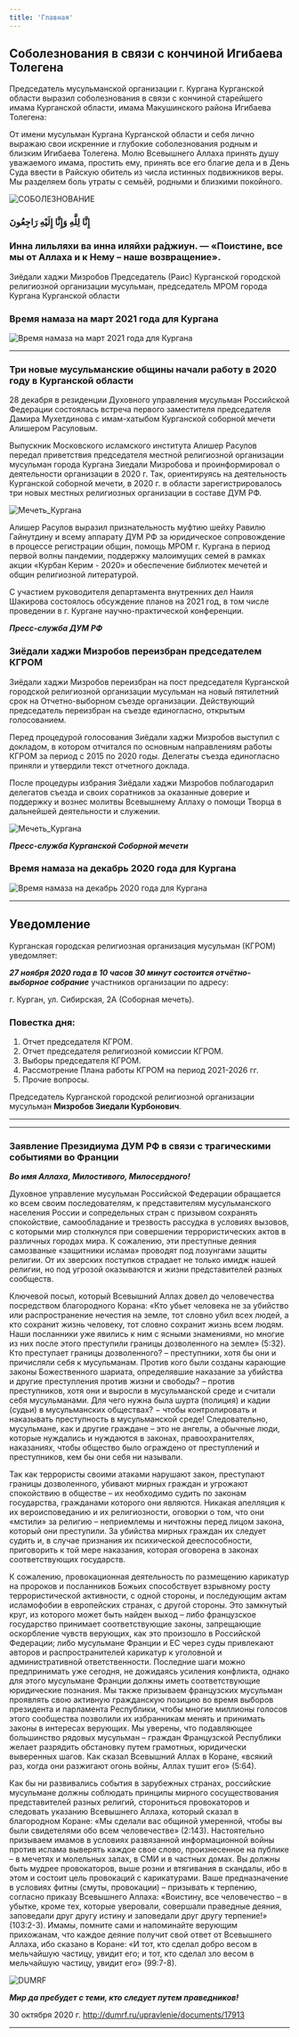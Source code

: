 ```yaml
---
title: 'Главная'
---
```

## Соболезнования в связи с кончиной Игибаева Толегена

Председатель мусульманской организации г. Кургана Курганской области выразил соболезнования в связи с кончиной старейшего имама Курганской области, имама Макушинского района Игибаева Толегена:

От имени мусульман Кургана Курганской области и себя лично выражаю свои искренние и глубокие соболезнования родным и близким Игибаева Толегена. Молю Всевышнего Аллаха принять душу уважаемого имама, простить ему, принять все его благие дела и в День Суда ввести в Райскую обитель из числа истинных подвижников веры. Мы разделяем боль утраты с семьёй, родными и близкими покойного.

![СОБОЛЕЗНОВАНИЕ](./index/156.jpg)

### إِنَّا لِلَّهِ وَإِنَّا إِلَيْهِ رَاجِعُونَ
### Инна лильляхи ва инна иляйхи ра́джиун. — «Поистине, все мы от Аллаха и к Нему – наше возвращение».

Зиёдали хаджи Мизробов
Председатель (Раис) Курганской городской религиозной организации мусульман,
председатель МРОМ города Кургана Курганской области



### Время намаза на март 2021 года для Кургана

![Время намаза на март 2021 года для Кургана](./index/03.21.jpg)

---

### Три новые мусульманские общины начали работу в 2020 году в Курганской области

28 декабря в резиденции Духовного управления мусульман Российской Федерации состоялась встреча первого заместителя председателя Дамира Мухетдинова с имам-хатыбом Курганской соборной мечети Алишером Расуловым.

Выпускник Московского исламского института Алишер Расулов передал приветствия председателя местной религиозной организации мусульман города Кургана Зиедали Мизробова и проинформировал о деятельности организации в 2020 г. Так, ориентируясь на деятельность Курганской соборной мечети, в 2020 г. в области зарегистрировалось три новых местных религиозных организации в составе ДУМ РФ.

![Мечеть_Кургана](./index/28.12.jpg)

Алишер Расулов выразил признательность муфтию шейху Равилю Гайнутдину и всему аппарату ДУМ РФ за юридическое сопровождение в процессе регистрации общин, помощь МРОМ г. Кургана в период первой волны пандемии, поддержку малоимущих семей в рамках акции «Курбан Керим - 2020» и обеспечение библиотек мечетей и общин религиозной литературой.

С участием руководителя департамента внутренних дел Наиля Шакирова состоялось обсуждение планов на 2021 год, в том числе проведении в г. Кургане научно-практической конференции.

***Пресс-служба ДУМ РФ***


### Зиёдали хаджи Мизробов переизбран председателем КГРОМ

Зиёдали хаджи Мизробов переизбран на пост председателя Курганской городской религиозной организации мусульман на новый пятилетний срок на Отчетно-выборном съезде организации. Действующий председатель переизбран на съезде единогласно, открытым голосованием.

Перед процедурой голосования Зиёдали хаджи Мизробов выступил с докладом, в котором отчитался по основным направлениям работы КГРОМ за период с 2015 по 2020 годы. Делегаты съезда единогласно приняли и утвердили текст отчетного доклада.

После процедуры избрания Зиёдали хаджи Мизробов поблагодарил делегатов съезда и своих соратников за оказанные доверие и поддержку и вознес молитвы Всевышнему Аллаху о помощи Творца в дальнейшей деятельности и служении.

![Мечеть_Кургана](./index/q.jpg)

***Пресс-служба Курганской Соборной мечети***


### Время намаза на декабрь 2020 года для Кургана

![Время намаза на декабрь 2020 года для Кургана](./index/12.jpg)

---

## Уведомление

Курганская городская религиозная организация мусульман (КГРОМ) уведомляет:

***27 ноября 2020 года в 10 часов 30 минут состоится отчётно-выборное собрание*** участников организации по адресу:
                                  
 г. Курган, ул. Сибирская, 2А (Соборная мечеть).
 
 ### Повестка дня:
 
 1. Отчет председателя КГРОМ.
 2. Отчет председателя религиозной комиссии КГРОМ.
 3. Выборы председателя КГРОМ.
 4. Рассмотрение Плана работы КГРОМ на период 2021-2026 гг.
 5. Прочие вопросы.
 
 Председатель Курганской городской религиозной организации мусульман ****Мизробов Зиедали Курбонович****.
 
 ---
 ---

### Заявление Президиума ДУМ РФ в связи с трагическими событиями во Франции

***Во имя Аллаха, Милостивого, Милосердного!***

Духовное управление мусульман Российской Федерации обращается ко всем своим последователям, к представителям мусульманского населения России и сопредельных стран с призывом сохранять спокойствие, самообладание и трезвость рассудка в условиях вызовов, с которыми мир столкнулся при совершении террористических актов в различных городах мира. К сожалению, эти преступные деяния самозваные «защитники ислама» проводят под лозунгами защиты религии. От их зверских поступков страдает не только имидж нашей религии, но под угрозой оказываются и жизни представителей разных сообществ.

Ключевой посыл, который Всевышний Аллах довел до человечества посредством благородного Корана: «Кто убьет человека не за убийство или распространение нечестия на земле, тот словно убил всех людей, а кто сохранит жизнь человеку, тот словно сохранит жизнь всем людям. Наши посланники уже явились к ним с ясными знамениями, но многие из них после этого преступили границы дозволенного на земле» (5:32). Кто преступает границы дозволенного? – преступники, хотя бы они и причисляли себя к мусульманам. Против кого были созданы карающие законы Божественного шариата, определявшие наказание за убийства и другие преступления против жизни и свободы? – против преступников, хотя они и выросли в мусульманской среде и считали себя мусульманами. Для чего нужна была шурта (полиция) и кадии (судьи) в мусульманских обществах? − чтобы контролировать и наказывать преступность в мусульманской среде! Следовательно, мусульмане, как и другие граждане – это не ангелы, а обычные люди, которые нуждались и нуждаются в законах, правоохранителях, наказаниях, чтобы общество было ограждено от преступлений и преступников, кем бы они себя ни называли.

Так как террористы своими атаками нарушают закон, преступают границы дозволенного, убивают мирных граждан и угрожают спокойствию в обществе – их необходимо судить по законам государства, гражданами которого они являются. Никакая апелляция к их вероисповеданию и их религиозности, оговорки о том, что они «мстили» за религию – неприемлемы и ничтожны перед лицом закона, который они преступили. За убийства мирных граждан их следует судить и, в случае признания их психической дееспособности, приговорить к той мере наказания, которая оговорена в законах соответствующих государств.

К сожалению, провокационная деятельность по размещению карикатур на пророков и посланников Божьих способствует взрывному росту террористической активности, с одной стороны, и последующим актам исламофобии в европейских странах, с другой стороны. Это замкнутый круг, из которого может быть найден выход – либо французское государство принимает соответствующие законы, запрещающие оскорбление чувств верующих, как это произошло в Российской Федерации; либо мусульмане Франции и ЕС через суды привлекают авторов и распространителей карикатур к уголовной и административной ответственности. Последние шаги можно предпринимать уже сегодня, не дожидаясь усиления конфликта, однако для этого мусульмане Франции должны иметь соответствующие юридические познания. Мы также призываем французских мусульман проявлять свою активную гражданскую позицию во время выборов президента и парламента Республики, чтобы многие миллионы голосов этого сообщества позволили их избранникам менять и принимать законы в интересах верующих. Мы уверены, что подавляющее большинство рядовых мусульман – граждан Французской Республики желает разрядить обстановку путем грамотных, юридически выверенных шагов. Как сказал Всевышний Аллах в Коране, «всякий раз, когда они разжигают огонь войны, Аллах тушит его» (5:64).

Как бы ни развивались события в зарубежных странах, российские мусульмане должны соблюдать принципы мирного сосуществования представителей разных религий, сторониться провокаторов и следовать указанию Всевышнего Аллаха, который сказал в благородном Коране: «Мы сделали вас общиной умеренной, чтобы вы были свидетелями обо всем человечестве» (2:143). Настоятельно призываем имамов в условиях развязанной информационной войны против ислама выверять каждое свое слово, произнесенное на публике – в мечетях и молельных залах, в СМИ и в частных домах. Вы должны быть мудрее провокаторов, выше розни и втягивания в скандалы, ибо в этом и состоит цель провокаций с карикатурами. Ваше предназначение в условиях фитны (смуты, провокации) – призывать к терпению, согласно приказу Всевышнего Аллаха: «Воистину, все человечество – в убытке, кроме тех, которые уверовали, совершали праведные деяния, заповедали друг другу истину и заповедали друг другу терпение!» (103:2-3). Имамы, помните сами и напоминайте верующим прихожанам, что каждое деяние получит свой ответ от Всевышнего Аллаха, ибо сказано в Коране: «И тот, кто сделал добро весом в мельчайшую частицу, увидит его; и тот, кто сделал зло весом в мельчайшую частицу, увидит его» (99:7-8).

![DUMRF](./index/DUMRF.jpg)

***Мир да пребудет с теми, кто следует путем праведников!***

30 октября 2020 г.
http://dumrf.ru/upravlenie/documents/17913

---

